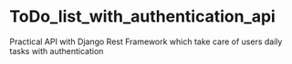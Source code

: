 # ToDo_list_with_authentication_api
<p>Practical API with Django Rest Framework which take care of users daily tasks with authentication</p>
